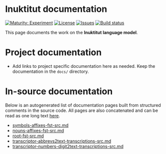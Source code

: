 # Inuktitut documentation

[![Maturity: Experiment](https://img.shields.io/badge/Maturity-Experiment-black.svg)](https://giellalt.github.io/MaturityClassification.html)
[![License](https://img.shields.io/github/license/giellalt/lang-iku)](https://raw.githubusercontent.com/giellalt/lang-iku/develop/LICENSE)
[![Issues](https://img.shields.io/github/issues/giellalt/lang-iku)](https://github.com/giellalt/lang-iku/issues)
[![Build status](https://github.com/giellalt/lang-iku/workflows/Speller%20CI+CD/badge.svg)](https://github.com/giellalt/lang-iku/actions)

This page documents the work on the **Inuktitut language model**. 

# Project documentation

* Add links to project specific documentation here as needed. Keep the documentation in the `docs/` directory.

# In-source documentation

Below is an autogenerated list of documentation pages built from structured comments in the source code. All pages are also concatenated and can be read as one long text [here](iku.md).
* [symbols-affixes-fst-src.md](symbols-affixes-fst-src.md)
* [nouns-affixes-fst-src.md](nouns-affixes-fst-src.md)
* [root-fst-src.md](root-fst-src.md)
* [transcriptor-abbrevs2text-transcriptions-src.md](transcriptor-abbrevs2text-transcriptions-src.md)
* [transcriptor-numbers-digit2text-transcriptions-src.md](transcriptor-numbers-digit2text-transcriptions-src.md)

